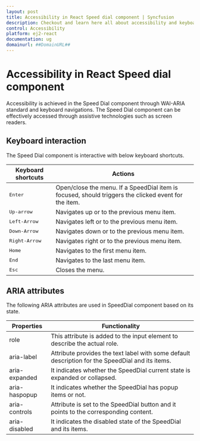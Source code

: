 ```yaml
---
layout: post
title: Accessibility in React Speed dial component | Syncfusion
description: Checkout and learn here all about accessibility and keyboard interaction in Syncfusion SpeedDial component and much more.
control: Accessibility 
platform: ej2-react
documentation: ug
domainurl: ##DomainURL##
---
```


# Accessibility in React Speed dial component

Accessibility is achieved in the Speed Dial component through WAI-ARIA standard and keyboard navigations. The Speed Dial component can be effectively accessed through assistive technologies such as screen readers.

## Keyboard interaction

The Speed Dial component is interactive with below keyboard shortcuts.

| Keyboard shortcuts | Actions |
|------------|-------------------|
| <kbd>Enter</kbd> | Open/close the menu. If a SpeedDial item is focused, should triggers the clicked event for the item. |
| <kbd>Up-arrow </kbd> | Navigates up or to the previous menu item. |
| <kbd>Left-Arrow</kbd> | Navigates left or to the previous menu item. |
| <kbd>Down-Arrow</kbd> | Navigates down or to the previous menu item. |
| <kbd>Right-Arrow</kbd> | Navigates right or to the previous menu item. |
| <kbd>Home</kbd> | Navigates to the first menu item. |
| <kbd>End</kbd> | Navigates to the last menu item. |
| <kbd>Esc</kbd> | Closes the menu. |

## ARIA attributes

The following ARIA attributes are used in SpeedDial component based on its state.

| Properties | Functionality |
| ------------ | ----------------------- |
| role | This attribute is added to the input element to describe the actual role. |
| aria-label | Attribute provides the text label with some default description for the SpeedDial and its items. |
| aria-expanded | It indicates whether the SpeedDial current state is expanded or collapsed. |
| aria-haspopup | It indicates whether the SpeedDial has popup items or not. |
| aria-controls | Attribute is set to the SpeedDial button and it points to the corresponding content. |
| aria-disabled | It indicates the disabled state of the SpeedDial and its items. |